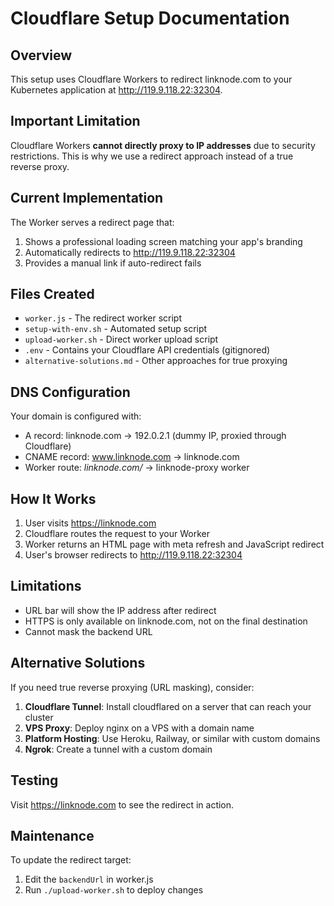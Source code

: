 # Cloudflare Setup Documentation

## Overview
This setup uses Cloudflare Workers to redirect linknode.com to your Kubernetes application at http://119.9.118.22:32304.

## Important Limitation
Cloudflare Workers **cannot directly proxy to IP addresses** due to security restrictions. This is why we use a redirect approach instead of a true reverse proxy.

## Current Implementation
The Worker serves a redirect page that:
1. Shows a professional loading screen matching your app's branding
2. Automatically redirects to http://119.9.118.22:32304
3. Provides a manual link if auto-redirect fails

## Files Created
- `worker.js` - The redirect worker script
- `setup-with-env.sh` - Automated setup script
- `upload-worker.sh` - Direct worker upload script
- `.env` - Contains your Cloudflare API credentials (gitignored)
- `alternative-solutions.md` - Other approaches for true proxying

## DNS Configuration
Your domain is configured with:
- A record: linknode.com → 192.0.2.1 (dummy IP, proxied through Cloudflare)
- CNAME record: www.linknode.com → linknode.com
- Worker route: *linknode.com/* → linknode-proxy worker

## How It Works
1. User visits https://linknode.com
2. Cloudflare routes the request to your Worker
3. Worker returns an HTML page with meta refresh and JavaScript redirect
4. User's browser redirects to http://119.9.118.22:32304

## Limitations
- URL bar will show the IP address after redirect
- HTTPS is only available on linknode.com, not on the final destination
- Cannot mask the backend URL

## Alternative Solutions
If you need true reverse proxying (URL masking), consider:
1. **Cloudflare Tunnel**: Install cloudflared on a server that can reach your cluster
2. **VPS Proxy**: Deploy nginx on a VPS with a domain name
3. **Platform Hosting**: Use Heroku, Railway, or similar with custom domains
4. **Ngrok**: Create a tunnel with a custom domain

## Testing
Visit https://linknode.com to see the redirect in action.

## Maintenance
To update the redirect target:
1. Edit the `backendUrl` in worker.js
2. Run `./upload-worker.sh` to deploy changes